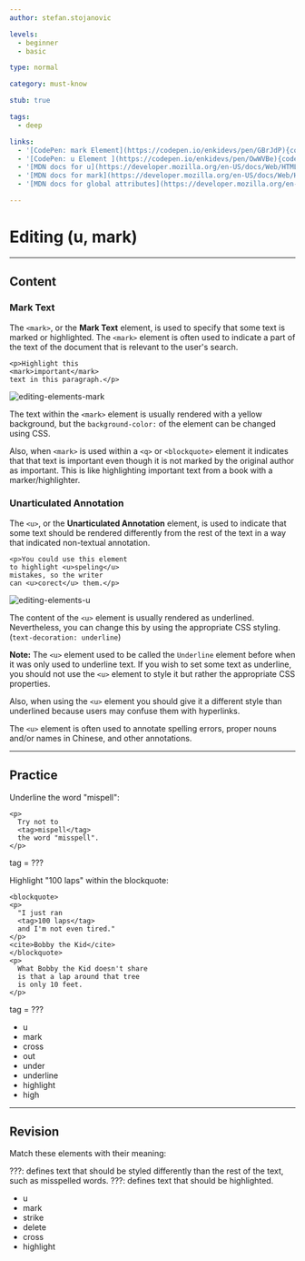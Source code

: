 ```yaml
---
author: stefan.stojanovic

levels:
  - beginner
  - basic

type: normal

category: must-know

stub: true

tags:
  - deep

links:
  - '[CodePen: mark Element](https://codepen.io/enkidevs/pen/GBrJdP){code}'
  - '[CodePen: u Element ](https://codepen.io/enkidevs/pen/OwWVBe){code}'
  - '[MDN docs for u](https://developer.mozilla.org/en-US/docs/Web/HTML/Element/u){website}'
  - '[MDN docs for mark](https://developer.mozilla.org/en-US/docs/Web/HTML/Element/mark){website}'
  - '[MDN docs for global attributes](https://developer.mozilla.org/en-US/docs/Web/HTML/Global_attributes){website}'

---
```

# Editing (u, mark)
---
## Content

### Mark Text 

The `<mark>`, or the **Mark Text** element, is used to specify that some text is marked or highlighted. The `<mark>` element is often used to indicate a part of the text of the document that is relevant to the user's search.

```
<p>Highlight this
<mark>important</mark>
text in this paragraph.</p>
```
![editing-elements-mark](%3Csvg%20xmlns%3D%22http%3A%2F%2Fwww.w3.org%2F2000%2Fsvg%22%20width%3D%22320%22%20height%3D%2276%22%3E%3Cg%20fill%3D%22none%22%20fill-rule%3D%22evenodd%22%3E%3Crect%20width%3D%22320%22%20height%3D%2276%22%20fill%3D%22%23FFF%22%20rx%3D%229%22%2F%3E%3Cpath%20fill%3D%22%23FFFF02%22%20d%3D%22M117%2021h71v17h-71z%22%2F%3E%3Ctext%20fill%3D%22%23000%22%20font-family%3D%22Roboto-Regular%2C%20Roboto%22%20font-size%3D%2216%22%3E%3Ctspan%20x%3D%2220%22%20y%3D%2234%22%3EHighlight%20this%20important%20text%20in%20%3C%2Ftspan%3E%20%3Ctspan%20x%3D%2220%22%20y%3D%2253%22%3Ethis%20paragraph.%3C%2Ftspan%3E%3C%2Ftext%3E%3C%2Fg%3E%3C%2Fsvg%3E)

<!--[View CodePen](https://codepen.io/enkidevs/pen/GBrJdP)-->

The text within the `<mark>` element is usually rendered with a yellow background, but the `background-color:` of the element can be changed using CSS.

Also, when `<mark>` is used within a `<q>` or `<blockquote>` element it indicates that that text is important even though it is not marked by the original author as important. This is like highlighting important text from a book with a marker/highlighter.


### Unarticulated Annotation

The `<u>`, or the **Unarticulated Annotation** element, is used to indicate that some text should be rendered differently from the rest of the text in a way that indicated non-textual annotation. 

```
<p>You could use this element 
to highlight <u>speling</u>
mistakes, so the writer
can <u>corect</u> them.</p>
```

![editing-elements-u](%3Csvg%20xmlns%3D%22http%3A%2F%2Fwww.w3.org%2F2000%2Fsvg%22%20width%3D%22320%22%20height%3D%2294%22%3E%3Cg%20fill%3D%22none%22%20fill-rule%3D%22evenodd%22%3E%3Crect%20width%3D%22320%22%20height%3D%2294%22%20fill%3D%22%23FFF%22%20rx%3D%229%22%2F%3E%3Cpath%20stroke%3D%22%23FF1018%22%20d%3D%22M94%2076.5c-.23565%202.0467.59768%202.71337%202.5%202%202.85347-1.07005%202.37848-5%205-5s2.5%205%205%205%202.37152-5%205-5%202.37848%205%205%205%203.25284-5%205.5-5%202.5%205%205%205%202.81456-5%205.5-5%202.68544%204.62441%204%205c.87638.2504%201.87638-.7496%203-3M88%2057.5c-.23565%202.0467.59768%202.71337%202.5%202%202.85347-1.07005%202.37848-5%205-5s3%205%205.5%205%202.37152-5%205-5%203.359%205%205.98052%205c2.62152%200%202.27232-5%204.51948-5%202.24716%200%203%205%205.5%205s2.81456-5%205.5-5%203.68544%204.62441%205%205c.87638.2504%202.2097-.91627%204-3.5%22%2F%3E%3Ctext%20fill%3D%22%23000%22%20font-family%3D%22Roboto-Regular%2C%20Roboto%22%20font-size%3D%2216%22%3E%3Ctspan%20x%3D%2220%22%20y%3D%2234%22%3EYou%20could%20use%20this%20element%20to%20%3C%2Ftspan%3E%20%3Ctspan%20x%3D%2220%22%20y%3D%2253%22%3Ehighlight%20speling%20mistakes%2C%20so%20the%20%3C%2Ftspan%3E%20%3Ctspan%20x%3D%2220%22%20y%3D%2272%22%3Ewriter%20can%20corect%20them.%3C%2Ftspan%3E%3C%2Ftext%3E%3C%2Fg%3E%3C%2Fsvg%3E)

<!--[View CodePen](https://codepen.io/enkidevs/pen/OwWVBe)-->

The content of the `<u>` element is usually rendered as underlined. Nevertheless, you can change this by using the appropriate CSS styling. (`text-decoration: underline`)

**Note:** The `<u>` element used to be called the `Underline` element before when it was only used to underline text. If you wish to set some text as underline, you should not use the `<u>` element to style it but rather the appropriate CSS properties.

Also, when using the `<u>` element you should give it a different style than underlined because users may confuse them with hyperlinks.

The `<u>` element is often used to annotate spelling errors, proper nouns and/or names in Chinese, and other annotations.

---
## Practice

Underline the word "mispell": 

```
<p>
  Try not to 
  <tag>mispell</tag>
  the word "misspell".
</p>
```

tag = ???

Highlight "100 laps" within the blockquote: 

```
<blockquote>
<p>
  "I just ran 
  <tag>100 laps</tag> 
  and I'm not even tired."
</p>
<cite>Bobby the Kid</cite>
</blockquote>
<p>
  What Bobby the Kid doesn't share
  is that a lap around that tree
  is only 10 feet.
</p>
```

tag = ???

* u
* mark
* cross
* out
* under
* underline
* highlight
* high

---
## Revision

Match these elements with their meaning: 

???: defines text that should be styled differently than the rest of the text, such as misspelled words. 
???: defines text that should be highlighted.

* u
* mark
* strike
* delete
* cross
* highlight
